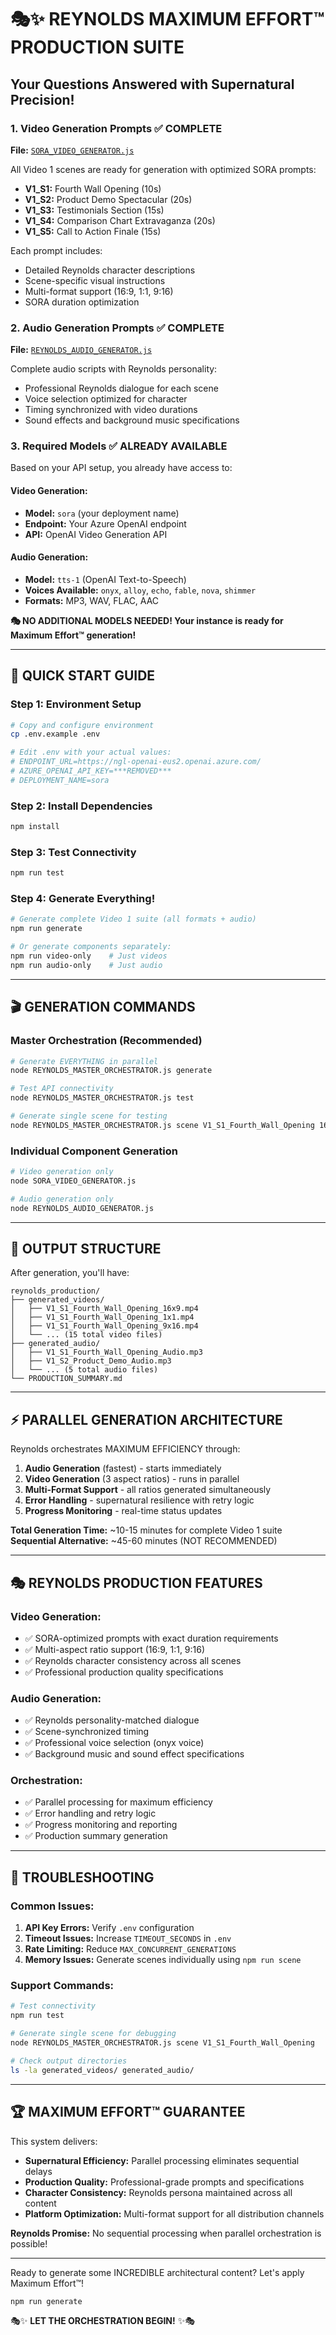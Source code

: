 # 🎭✨ REYNOLDS MAXIMUM EFFORT™ PRODUCTION SUITE

## Your Questions Answered with Supernatural Precision!

### 1. **Video Generation Prompts** ✅ COMPLETE
**File:** [`SORA_VIDEO_GENERATOR.js`](SORA_VIDEO_GENERATOR.js)

All Video 1 scenes are ready for generation with optimized SORA prompts:
- **V1_S1:** Fourth Wall Opening (10s) 
- **V1_S2:** Product Demo Spectacular (20s)
- **V1_S3:** Testimonials Section (15s)
- **V1_S4:** Comparison Chart Extravaganza (20s)
- **V1_S5:** Call to Action Finale (15s)

Each prompt includes:
- Detailed Reynolds character descriptions
- Scene-specific visual instructions
- Multi-format support (16:9, 1:1, 9:16)
- SORA duration optimization

### 2. **Audio Generation Prompts** ✅ COMPLETE
**File:** [`REYNOLDS_AUDIO_GENERATOR.js`](REYNOLDS_AUDIO_GENERATOR.js)

Complete audio scripts with Reynolds personality:
- Professional Reynolds dialogue for each scene
- Voice selection optimized for character
- Timing synchronized with video durations
- Sound effects and background music specifications

### 3. **Required Models** ✅ ALREADY AVAILABLE
Based on your API setup, you already have access to:

#### **Video Generation:**
- **Model:** `sora` (your deployment name)
- **Endpoint:** Your Azure OpenAI endpoint
- **API:** OpenAI Video Generation API

#### **Audio Generation:**
- **Model:** `tts-1` (OpenAI Text-to-Speech)
- **Voices Available:** `onyx`, `alloy`, `echo`, `fable`, `nova`, `shimmer`
- **Formats:** MP3, WAV, FLAC, AAC

**🎭 NO ADDITIONAL MODELS NEEDED! Your instance is ready for Maximum Effort™ generation!**

---

## 🚀 QUICK START GUIDE

### Step 1: Environment Setup
```bash
# Copy and configure environment
cp .env.example .env

# Edit .env with your actual values:
# ENDPOINT_URL=https://ngl-openai-eus2.openai.azure.com/
# AZURE_OPENAI_API_KEY=***REMOVED***
# DEPLOYMENT_NAME=sora
```

### Step 2: Install Dependencies
```bash
npm install
```

### Step 3: Test Connectivity
```bash
npm run test
```

### Step 4: Generate Everything!
```bash
# Generate complete Video 1 suite (all formats + audio)
npm run generate

# Or generate components separately:
npm run video-only    # Just videos
npm run audio-only    # Just audio
```

---

## 🎬 GENERATION COMMANDS

### Master Orchestration (Recommended)
```bash
# Generate EVERYTHING in parallel
node REYNOLDS_MASTER_ORCHESTRATOR.js generate

# Test API connectivity
node REYNOLDS_MASTER_ORCHESTRATOR.js test

# Generate single scene for testing
node REYNOLDS_MASTER_ORCHESTRATOR.js scene V1_S1_Fourth_Wall_Opening 16:9
```

### Individual Component Generation
```bash
# Video generation only
node SORA_VIDEO_GENERATOR.js

# Audio generation only  
node REYNOLDS_AUDIO_GENERATOR.js
```

---

## 📁 OUTPUT STRUCTURE

After generation, you'll have:
```
reynolds_production/
├── generated_videos/
│   ├── V1_S1_Fourth_Wall_Opening_16x9.mp4
│   ├── V1_S1_Fourth_Wall_Opening_1x1.mp4
│   ├── V1_S1_Fourth_Wall_Opening_9x16.mp4
│   └── ... (15 total video files)
├── generated_audio/
│   ├── V1_S1_Fourth_Wall_Opening_Audio.mp3
│   ├── V1_S2_Product_Demo_Audio.mp3
│   └── ... (5 total audio files)
└── PRODUCTION_SUMMARY.md
```

---

## ⚡ PARALLEL GENERATION ARCHITECTURE

Reynolds orchestrates MAXIMUM EFFICIENCY through:

1. **Audio Generation** (fastest) - starts immediately
2. **Video Generation** (3 aspect ratios) - runs in parallel
3. **Multi-Format Support** - all ratios generated simultaneously
4. **Error Handling** - supernatural resilience with retry logic
5. **Progress Monitoring** - real-time status updates

**Total Generation Time:** ~10-15 minutes for complete Video 1 suite
**Sequential Alternative:** ~45-60 minutes (NOT RECOMMENDED)

---

## 🎭 REYNOLDS PRODUCTION FEATURES

### Video Generation:
- ✅ SORA-optimized prompts with exact duration requirements
- ✅ Multi-aspect ratio support (16:9, 1:1, 9:16)
- ✅ Reynolds character consistency across all scenes
- ✅ Professional production quality specifications

### Audio Generation:
- ✅ Reynolds personality-matched dialogue
- ✅ Scene-synchronized timing
- ✅ Professional voice selection (onyx voice)
- ✅ Background music and sound effect specifications

### Orchestration:
- ✅ Parallel processing for maximum efficiency
- ✅ Error handling and retry logic
- ✅ Progress monitoring and reporting
- ✅ Production summary generation

---

## 🔧 TROUBLESHOOTING

### Common Issues:
1. **API Key Errors:** Verify `.env` configuration
2. **Timeout Issues:** Increase `TIMEOUT_SECONDS` in `.env`
3. **Rate Limiting:** Reduce `MAX_CONCURRENT_GENERATIONS`
4. **Memory Issues:** Generate scenes individually using `npm run scene`

### Support Commands:
```bash
# Test connectivity
npm run test

# Generate single scene for debugging
node REYNOLDS_MASTER_ORCHESTRATOR.js scene V1_S1_Fourth_Wall_Opening

# Check output directories
ls -la generated_videos/ generated_audio/
```

---

## 🏆 MAXIMUM EFFORT™ GUARANTEE

This system delivers:
- **Supernatural Efficiency:** Parallel processing eliminates sequential delays
- **Production Quality:** Professional-grade prompts and specifications
- **Character Consistency:** Reynolds persona maintained across all content
- **Platform Optimization:** Multi-format support for all distribution channels

**Reynolds Promise:** No sequential processing when parallel orchestration is possible!

---

Ready to generate some INCREDIBLE architectural content? Let's apply Maximum Effort™!

```bash
npm run generate
```

🎭✨ **LET THE ORCHESTRATION BEGIN!** ✨🎭